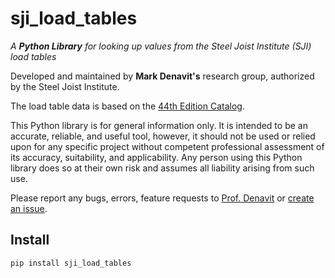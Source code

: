
# sji_load_tables

*A **Python Library** for looking up values from the Steel Joist Institute (SJI) load tables​*

Developed and maintained by **Mark Denavit's** research group, authorized by the Steel Joist Institute.

The load table data is based on the [44th Edition Catalog](https://steeljoist.org/product/44th-edition-standard-specifications-load-tables-and-weight-tables-for-steel-joists-and-joist-girders-2-2/).

This Python library is for general information only. It is intended to be an accurate, reliable, and 
useful tool, however, it should not be used or relied upon for any specific project without competent 
professional assessment of its accuracy, suitability, and applicability. Any person using this Python 
library does so at their own risk and assumes all liability arising from such use.

Please report any bugs, errors, feature requests to [Prof. Denavit](https://cee.utk.edu/people/mark-denavit/) 
or [create an issue](https://github.com/denavit/sji_load_tables/issues/new/choose).

## Install

```sh
pip install sji_load_tables
```

[License]: LICENSE



